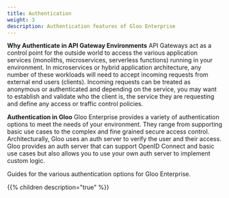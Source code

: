 ```yaml
---
title: Authentication
weight: 3
description: Authentication features of Gloo Enterprise
---
```

**Why Authenticate in API Gateway Environments**
API Gateways act as a control point for the outside world to access the various application services (monoliths, microservices, serverless functions) running in your environment. In microservices or hybrid application architecture, any number of these workloads will need to accept incoming requests from external end users (clients). Incoming requests can be treated as anonymous or authenticated and depending on the service, you may want to establish and validate who the client is, the service they are requesting and define any access or traffic control policies.

**Authentication in Gloo**
Gloo Enterprise provides a variety of authentication options to meet the needs of your environment. They range from supporting basic use cases to the complex and fine grained secure access control. Architecturally, Gloo uses an auth server to verify the user and their access. Gloo provides an auth server that can support OpenID Connect and basic use cases but also allows you to use your own auth server to implement custom logic. 

Guides for the various authentication options for Gloo Enterprise.

{{% children description="true" %}}
